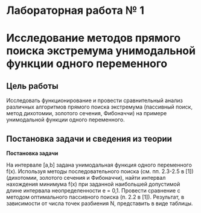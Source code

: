 # Лабораторная работа № 1
# Исследование методов прямого поиска экстремума унимодальной функции одного переменного
## Цель работы
Исследовать функционирование и провести сравнительный анализ различных алгоритмов
прямого поиска экстремума (пассивный поиск, метод дихотомии, золотого сечения,
Фибоначчи) на примере унимодальной функции одного переменного.
## Постановка задачи и сведения из теории
__Постановка задачи__

На интервале [a,b] задана унимодальная функция одного переменного f(x). Используя методы последовательного поиска (см. пп. 2.3-2.5 в [1]) (дихотомии, золотого сечения и
Фибоначчи), найти интервал нахождения минимума f(x) при заданной наибольшей допустимой длине интервала неопределенности e = 0,1. Провести сравнение с методом
оптимального пассивного поиска (п. 2.2 в [1]). Результат, в зависимости от числа точек разбиения N, представить в виде таблицы. 
